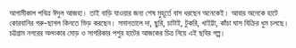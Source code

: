 আগামীকাল পবিত্র ঈদুল আজহা। তাই বাড়ি যাওয়ার জন্য শেষ মুহূর্তে বাস ধরছেন অনেকেই। আবার অনেকে হাটে কোরবানির গরু-ছাগল কিনতে ভিড় করছেন। সমানতালে দা, ছুরি, চাটাই, টুকরি, খাইট্টা, কাঁচা ঘাস বিক্রির ধুম চলছে। চট্টগ্রাম নগরের অলংকার মোড় ও সাগরিকার পশুর হাটের আজকের চিত্র নিয়ে এই ছবির গল্প।
